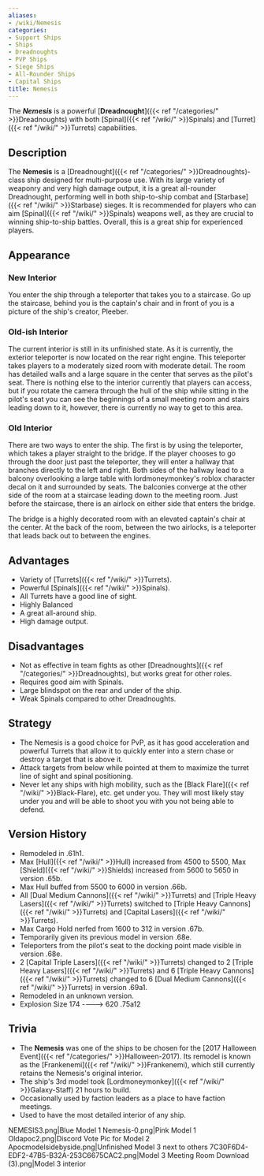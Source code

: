 ```yaml
---
aliases:
- /wiki/Nemesis
categories:
- Support Ships
- Ships
- Dreadnoughts
- PVP Ships
- Siege Ships
- All-Rounder Ships
- Capital Ships
title: Nemesis
---
```


The **_Nemesis_** is a powerful [**Dreadnought**]({{< ref "/categories/" >}}Dreadnoughts) with both [Spinal]({{< ref "/wiki/" >}}Spinals) and [Turret]({{< ref "/wiki/" >}}Turrets) capabilities.

## Description

The **Nemesis** is a [Dreadnought]({{< ref "/categories/" >}}Dreadnoughts)-class ship designed for multi-purpose use. With its large variety of weaponry and very high damage output, it is a great all-rounder Dreadnought, performing well in both ship-to-ship combat and [Starbase]({{< ref "/wiki/" >}}Starbase) sieges. It is recommended for players who can aim [Spinal]({{< ref "/wiki/" >}}Spinals) weapons well, as they are crucial to winning ship-to-ship battles. Overall, this is a great ship for experienced players.

## Appearance

### New Interior 

You enter the ship through a teleporter that takes you to a staircase. Go up the staircase, behind you is the captain's chair and in front of you is a picture of the ship's creator, Pleeber.

### Old-ish Interior 

The current interior is still in its unfinished state. As it is currently, the exterior teleporter is now located on the rear right engine. This teleporter takes players to a moderately sized room with moderate detail. The room has detailed walls and a large square in the center that serves as the pilot's seat. There is nothing else to the interior currently that players can access, but if you rotate the camera through the hull of the ship while sitting in the pilot's seat you can see the beginnings of a small meeting room and stairs leading down to it, however, there is currently no way to get to this area.

### Old Interior 

There are two ways to enter the ship. The first is by using the teleporter, which takes a player straight to the bridge. If the player chooses to go through the door just past the teleporter, they will enter a hallway that branches directly to the left and right. Both sides of the hallway lead to a balcony overlooking a large table with lordmoneymonkey's roblox character decal on it and surrounded by seats. The balconies converge at the other side of the room at a staircase leading down to the meeting room. Just before the staircase, there is an airlock on either side that enters the bridge.

The bridge is a highly decorated room with an elevated captain's chair at the center. At the back of the room, between the two airlocks, is a teleporter that leads back out to between the engines.

## Advantages

- Variety of [Turrets]({{< ref "/wiki/" >}}Turrets).
- Powerful [Spinals]({{< ref "/wiki/" >}}Spinals).
- All Turrets have a good line of sight.
- Highly Balanced
- A great all-around ship.
- High damage output.

## Disadvantages

- Not as effective in team fights as other [Dreadnoughts]({{< ref "/categories/" >}}Dreadnoughts), but works great for other roles.
- Requires good aim with Spinals.
- Large blindspot on the rear and under of the ship.
- Weak Spinals compared to other Dreadnoughts.

## Strategy

- The Nemesis is a good choice for PvP, as it has good acceleration and powerful Turrets that allow it to quickly enter into a stern chase or destroy a target that is above it.
- Attack targets from below while pointed at them to maximize the turret line of sight and spinal positioning.
- Never let any ships with high mobility, such as the [Black Flare]({{< ref "/wiki/" >}}Black-Flare), etc. get under you. They will most likely stay under you and will be able to shoot you with you not being able to defend.

## Version History 

- Remodeled in .61h1.
- Max [Hull]({{< ref "/wiki/" >}}Hull) increased from 4500 to 5500, Max [Shield]({{< ref "/wiki/" >}}Shields) increased from 5600 to 5650 in version .65b.
- Max Hull buffed from 5500 to 6000 in version .66b.
- All [Dual Medium Cannons]({{< ref "/wiki/" >}}Turrets) and [Triple Heavy Lasers]({{< ref "/wiki/" >}}Turrets) switched to [Triple Heavy Cannons]({{< ref "/wiki/" >}}Turrets) and [Capital Lasers]({{< ref "/wiki/" >}}Turrets).
- Max Cargo Hold nerfed from 1600 to 312 in version .67b.
- Temporarily given its previous model in version .68e.
- Teleporters from the pilot's seat to the docking point made visible in version .68e.
- 2 [Capital Triple Lasers]({{< ref "/wiki/" >}}Turrets) changed to 2 [Triple Heavy Lasers]({{< ref "/wiki/" >}}Turrets) and 6 [Triple Heavy Cannons]({{< ref "/wiki/" >}}Turrets) changed to 6 [Dual Medium Cannons]({{< ref "/wiki/" >}}Turrets) in version .69a1.
- Remodeled in an unknown version.
- Explosion Size 174 ----> 620 .75a12

## Trivia

- The **Nemesis** was one of the ships to be chosen for the [2017 Halloween Event]({{< ref "/categories/" >}}Halloween-2017). Its remodel is known as the [Frankenemi]({{< ref "/wiki/" >}}Frankenemi), which still currently retains the Nemesis's original interior.
- The ship's 3rd model took [Lordmoneymonkey]({{< ref "/wiki/" >}}Galaxy-Staff) 21 hours to build.
- Occasionally used by faction leaders as a place to have faction meetings.
- Used to have the most detailed interior of any ship.

NEMESIS3.png|Blue Model 1 Nemesis-0.png|Pink Model 1 Oldapoc2.png|Discord Vote Pic for Model 2 Apocmodelsidebyside.png|Unfinished Model 3 next to others 7C30F6D4-EDF2-47B5-B32A-253C6675CAC2.png|Model 3 Meeting Room Download (3).png|Model 3 interior